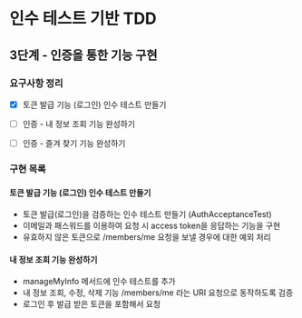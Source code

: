 # 인수 테스트 기반 TDD
## 3단계 - 인증을 통한 기능 구현

### 요구사항 정리
- [X] 토큰 발급 기능 (로그인) 인수 테스트 만들기
- [ ] 인증 - 내 정보 조회 기능 완성하기
- [ ] 인증 - 즐겨 찾기 기능 완성하기


### 구현 목록
#### 토큰 발급 기능 (로그인) 인수 테스트 만들기
- 토큰 발급(로그인)을 검증하는 인수 테스트 만들기 (AuthAcceptanceTest)
- 이메일과 패스워드를 이용하여 요청 시 access token을 응답하는 기능을 구현
- 유효하지 않은 토큰으로 /members/me 요청을 보낼 경우에 대한 예외 처리


#### 내 정보 조회 기능 완성하기
- manageMyInfo 메서드에 인수 테스트를 추가
- 내 정보 조회, 수정, 삭제 기능 /members/me 라는 URI 요청으로 동작하도록 검증
- 로그인 후 발급 받은 토큰을 포함해서 요청
